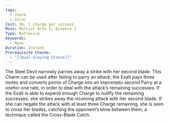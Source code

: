 ```yaml
---
tags:
  - charm
  - Solar
Cost: 3m, 1 charge per success
Mins: Martial Arts 5, Essence 3
Type: Reflexive
Keywords:
  - None
Duration: Instant
Prerequisite Charms:
  - "[[Dual-Slaying Stance]]"
---
```

The Steel Devil narrowly parries away a strike with her second blade. This Charm can be used after failing to parry an attack; the Exalt pays three motes and converts points of Charge into an impromptu second Parry at a onefor-one rate, in order to deal with the attack’s remaining successes. If the Exalt is able to expend enough Charge to nullify the remaining successes, she strikes away the incoming attack with her second blade. If she can negate the attack with at least three Charge remaining, she is seen to cross her blades, catching the opponent’s blow between them, a technique called the Cross-Blade Catch.